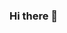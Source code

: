 ### Hi there 👋

<!--
**pavan850190/pavan850190** is a ✨ _special_ ✨ repository because its `README.md` (this file) appears on your GitHub profile.

Here are some ideas to get you started:


This code is about checking spam mails this code
Dosent run unless u intsal pands and numpy in your installer
